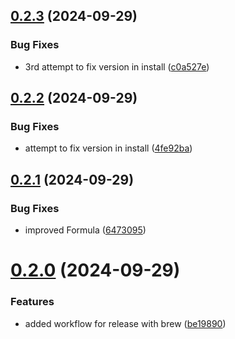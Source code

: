 ## [0.2.3](https://github.com/easytocloud/oh-my-easytocloud/compare/v0.2.2...v0.2.3) (2024-09-29)


### Bug Fixes

* 3rd attempt to fix version in install ([c0a527e](https://github.com/easytocloud/oh-my-easytocloud/commit/c0a527e21987d1e0a54485f1dd1dd183a4b7cab2))

## [0.2.2](https://github.com/easytocloud/oh-my-easytocloud/compare/v0.2.1...v0.2.2) (2024-09-29)


### Bug Fixes

* attempt to fix version in install ([4fe92ba](https://github.com/easytocloud/oh-my-easytocloud/commit/4fe92ba17e48bb9be0cd11fa12768fcda778f2f3))

## [0.2.1](https://github.com/easytocloud/oh-my-easytocloud/compare/v0.2.0...v0.2.1) (2024-09-29)


### Bug Fixes

* improved Formula ([6473095](https://github.com/easytocloud/oh-my-easytocloud/commit/6473095f7d984ebda4f0914b001ce12037755125))

# [0.2.0](https://github.com/easytocloud/oh-my-easytocloud/compare/v0.1.0...v0.2.0) (2024-09-29)


### Features

* added workflow for release with brew ([be19890](https://github.com/easytocloud/oh-my-easytocloud/commit/be198903edaaa9fb44f774dbb05627dbe92ed320))
